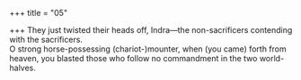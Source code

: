 +++
title = "05"

+++
They just twisted their heads off, Indra—the non-sacrificers contending  with the sacrificers.  
O strong horse-possessing (chariot-)mounter, when (you came) forth  from heaven, you blasted those who follow no commandment in the  two world-halves.  
